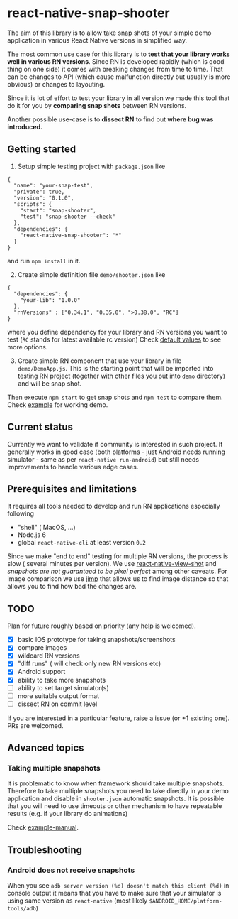 # react-native-snap-shooter
The aim of this library is to allow take snap shots of your simple demo application in various React Native versions in simplified way.

The most common use case for this library is to **test that your library works well in various RN versions**.
Since RN is developed rapidly (which is good thing on one side) it comes with breaking changes from time to time.
That can be changes to API (which cause malfunction directly but usually is more obvious) or changes to layouting.

Since it is lot of effort to test your library in all version we made this tool that do it for you by **comparing snap shots** between RN versions.

Another possible use-case is to **dissect RN** to find out **where bug was introduced.**

## Getting started
1. Setup simple testing project with `package.json` like
  ```
  {
    "name": "your-snap-test",
    "private": true,
    "version": "0.1.0",
    "scripts": {
      "start": "snap-shooter",
      "test": "snap-shooter --check"
    },
    "dependencies": {
      "react-native-snap-shooter": "*"
    }
  }
  ```
  and run `npm install` in it.

2. Create simple definition file `demo/shooter.json` like
  ```
  {
    "dependencies": {
      "your-lib": "1.0.0"
    },
    "rnVersions" : ["0.34.1", "0.35.0", ">0.38.0", "RC"]
  }
  ```
  where you define dependency for your library and RN versions you want to test (`RC` stands for latest available rc version)
  Check [default values](runner/util/config.js) to see more options.

3. Create simple RN component that use your library in file `demo/DemoApp.js`. This is the starting point that will be imported into testing RN project (together with other files you put into `demo` directory) and will be snap shot.

Then execute `npm start` to get snap shots and `npm test` to compare them. Check [example](example/) for working demo.

## Current status
Currently we want to validate if community is interested in such project.
It generally works in good case (both platforms - just Android needs running simulator - same as per `react-native run-android`) but still needs improvements to handle various edge cases.

## Prerequisites and limitations
It requires all tools needed to develop and run RN applications especially following
* "shell" ( MacOS, ...)
* Node.js 6
* global `react-native-cli` at least version `0.2`

Since we make "end to end" testing for multiple RN versions, the process is slow ( several minutes per version).
We use [react-native-view-shot](https://github.com/gre/react-native-view-shot) and *snapshots are not guaranteed to be pixel perfect* among other caveats.
For image comparison we use [jimp](https://github.com/oliver-moran/jimp) that allows us to find image distance so that allows you to find how bad the changes are.

## TODO
Plan for future roughly based on priority (any help is welcomed).

- [x] basic IOS prototype for taking snapshots/screenshots
- [x] compare images
- [x] wildcard RN versions
- [x] "diff runs" ( will check only new RN versions etc)
- [x] Android support
- [x] ability to take more snapshots
- [ ] ability to set target simulator(s)
- [ ] more suitable output format
- [ ] dissect RN on commit level

If you are interested in a particular feature, raise a issue (or +1 existing one).
PRs are welcomed.

## Advanced topics
### Taking multiple snapshots
It is problematic to know when framework should take multiple snapshots. Therefore to take multiple snapshots you need to take directly in your demo application and disable in `shooter.json` automatic snapshots.
It is possible that you will need to use timeouts or other mechanism to have repeatable results (e.g. if your library do animations)

Check [example-manual](example-manual/).

## Troubleshooting
### Android does not receive snapshots
When you see `adb server version (%d) doesn't match this client (%d)` in console output it means that you have to make sure that your simulator is using same version as `react-native` (most likely `$ANDROID_HOME/platform-tools/adb`)
